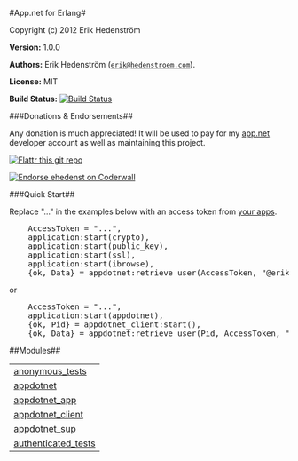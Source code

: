 

#App.net for Erlang#


Copyright (c) 2012 Erik Hedenstr&ouml;m

__Version:__ 1.0.0

__Authors:__ Erik Hedenstr&ouml;m ([`erik@hedenstroem.com`](mailto:erik@hedenstroem.com)).

__License:__ MIT

__Build Status:__ [![Build Status](https://secure.travis-ci.org/ehedenst/erlang-appdotnet.png)](http://travis-ci.org/ehedenst/erlang-appdotnet)

###<a name="Donations_&amp;_Endorsements">Donations & Endorsements</a>##


Any donation is much appreciated! It will be used to pay for my [app.net](https://alpha.app.net/erikh) developer account as well as maintaining this project.


[![Flattr this git repo](http://api.flattr.com/button/flattr-badge-large.png)](https://flattr.com/submit/auto?user_id=ehedenst&url=https://github.com/ehedenst/erlang-appdotnet&title=App.net%20for%20Erlang&language=&tags=github&category=software)


[![Endorse ehedenst on Coderwall](http://api.coderwall.com/ehedenst/endorsecount.png)](http://coderwall.com/ehedenst)

###<a name="Quick_Start">Quick Start</a>##


Replace "..." in the examples below with an access token from [your apps](https://alpha.app.net/developer/apps/).

<pre>
    AccessToken = "...",
    application:start(crypto),
    application:start(public_key),
    application:start(ssl),
    application:start(ibrowse),
    {ok, Data} = appdotnet:retrieve_user(AccessToken, "@erikh").
</pre>

or

<pre>
    AccessToken = "...",
    application:start(appdotnet),
    {ok, Pid} = appdotnet_client:start(),
    {ok, Data} = appdotnet:retrieve_user(Pid, AccessToken, "@erikh").
</pre>


##Modules##


<table width="100%" border="0" summary="list of modules">
<tr><td><a href="https://github.com/ehedenst/erlang-appdotnet/blob/develop/doc/anonymous_tests.md" class="module">anonymous_tests</a></td></tr>
<tr><td><a href="https://github.com/ehedenst/erlang-appdotnet/blob/develop/doc/appdotnet.md" class="module">appdotnet</a></td></tr>
<tr><td><a href="https://github.com/ehedenst/erlang-appdotnet/blob/develop/doc/appdotnet_app.md" class="module">appdotnet_app</a></td></tr>
<tr><td><a href="https://github.com/ehedenst/erlang-appdotnet/blob/develop/doc/appdotnet_client.md" class="module">appdotnet_client</a></td></tr>
<tr><td><a href="https://github.com/ehedenst/erlang-appdotnet/blob/develop/doc/appdotnet_sup.md" class="module">appdotnet_sup</a></td></tr>
<tr><td><a href="https://github.com/ehedenst/erlang-appdotnet/blob/develop/doc/authenticated_tests.md" class="module">authenticated_tests</a></td></tr></table>


